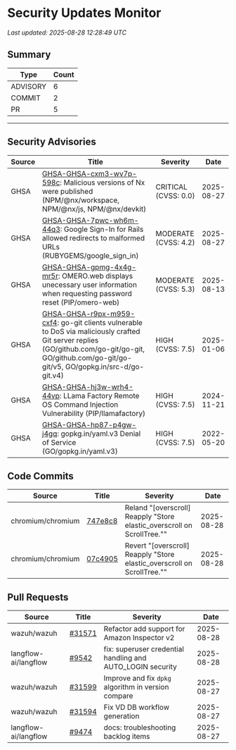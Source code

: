 # Security Updates Monitor

*Last updated: 2025-08-28 12:28:49 UTC*

## Summary
| Type | Count |
|------|-------|
| ADVISORY | 6 |
| COMMIT | 2 |
| PR | 5 |

---

## Security Advisories

| Source | Title | Severity | Date |
|--------|-------|----------|------|
| GHSA | [GHSA-GHSA-cxm3-wv7p-598c](https://github.com/advisories/GHSA-cxm3-wv7p-598c): Malicious versions of Nx were published (NPM/@nx/workspace, NPM/@nx/js, NPM/@nx/devkit) | CRITICAL (CVSS: 0.0) | 2025-08-27 |
| GHSA | [GHSA-GHSA-7pwc-wh6m-44q3](https://github.com/advisories/GHSA-7pwc-wh6m-44q3): Google Sign-In for Rails allowed redirects to malformed URLs (RUBYGEMS/google_sign_in) | MODERATE (CVSS: 4.2) | 2025-08-27 |
| GHSA | [GHSA-GHSA-gpmg-4x4g-mr5r](https://github.com/advisories/GHSA-gpmg-4x4g-mr5r): OMERO.web displays unecessary user information when requesting password reset (PIP/omero-web) | MODERATE (CVSS: 5.3) | 2025-08-13 |
| GHSA | [GHSA-GHSA-r9px-m959-cxf4](https://github.com/advisories/GHSA-r9px-m959-cxf4): go-git clients vulnerable to DoS via maliciously crafted Git server replies (GO/github.com/go-git/go-git, GO/github.com/go-git/go-git/v5, GO/gopkg.in/src-d/go-git.v4) | HIGH (CVSS: 7.5) | 2025-01-06 |
| GHSA | [GHSA-GHSA-hj3w-wrh4-44vp](https://github.com/advisories/GHSA-hj3w-wrh4-44vp): LLama Factory Remote OS Command Injection Vulnerability (PIP/llamafactory) | HIGH (CVSS: 7.5) | 2024-11-21 |
| GHSA | [GHSA-GHSA-hp87-p4gw-j4gq](https://github.com/advisories/GHSA-hp87-p4gw-j4gq): gopkg.in/yaml.v3 Denial of Service (GO/gopkg.in/yaml.v3) | HIGH (CVSS: 7.5) | 2022-05-20 |

## Code Commits

| Source | Title | Severity | Date |
|--------|-------|----------|------|
| chromium/chromium | [747e8c8](https://github.com/chromium/chromium/commit/747e8c8f36453eb7cf97a55f53a5937121365208) | Reland "[overscroll] Reapply "Store elastic_overscroll on ScrollTree."" | 2025-08-28 |
| chromium/chromium | [07c4905](https://github.com/chromium/chromium/commit/07c4905bf0336552c7d8a06d9be49cd7721f349e) | Revert "[overscroll] Reapply "Store elastic_overscroll on ScrollTree."" | 2025-08-28 |

## Pull Requests

| Source | Title | Severity | Date |
|--------|-------|----------|------|
| wazuh/wazuh | [#31571](https://github.com/wazuh/wazuh/pull/31571) | Refactor add support for Amazon Inspector v2 | 2025-08-28 |
| langflow-ai/langflow | [#9542](https://github.com/langflow-ai/langflow/pull/9542) | fix: superuser credential handling and AUTO_LOGIN security | 2025-08-28 |
| wazuh/wazuh | [#31599](https://github.com/wazuh/wazuh/pull/31599) | Improve and fix `dpkg` algorithm in version compare | 2025-08-27 |
| wazuh/wazuh | [#31594](https://github.com/wazuh/wazuh/pull/31594) | Fix VD DB workflow generation | 2025-08-27 |
| langflow-ai/langflow | [#9474](https://github.com/langflow-ai/langflow/pull/9474) | docs: troubleshooting backlog items | 2025-08-27 |

